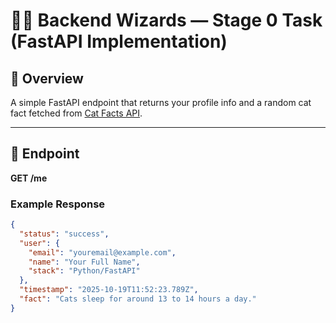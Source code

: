 # 🧙‍♂️ Backend Wizards — Stage 0 Task (FastAPI Implementation)

## 🚀 Overview

A simple FastAPI endpoint that returns your profile info and a random cat fact fetched from [Cat Facts API](https://catfact.ninja/fact).

---

## 📍 Endpoint

**GET /me**

### Example Response

```json
{
  "status": "success",
  "user": {
    "email": "youremail@example.com",
    "name": "Your Full Name",
    "stack": "Python/FastAPI"
  },
  "timestamp": "2025-10-19T11:52:23.789Z",
  "fact": "Cats sleep for around 13 to 14 hours a day."
}
```
